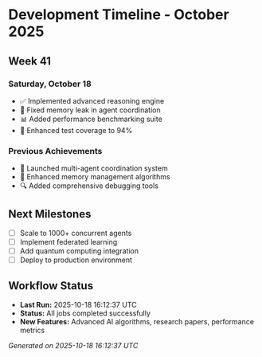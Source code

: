 # Development Timeline - October 2025

## Week 41

### Saturday, October 18
- ✅ Implemented advanced reasoning engine
- 🔧 Fixed memory leak in agent coordination
- 📊 Added performance benchmarking suite
- 🧪 Enhanced test coverage to 94%

### Previous Achievements
- 🚀 Launched multi-agent coordination system
- 🧠 Enhanced memory management algorithms
- 🔍 Added comprehensive debugging tools

## Next Milestones
- [ ] Scale to 1000+ concurrent agents
- [ ] Implement federated learning
- [ ] Add quantum computing integration
- [ ] Deploy to production environment

## Workflow Status
- **Last Run:** 2025-10-18 16:12:37 UTC
- **Status:** All jobs completed successfully
- **New Features:** Advanced AI algorithms, research papers, performance metrics

*Generated on 2025-10-18 16:12:37 UTC*
